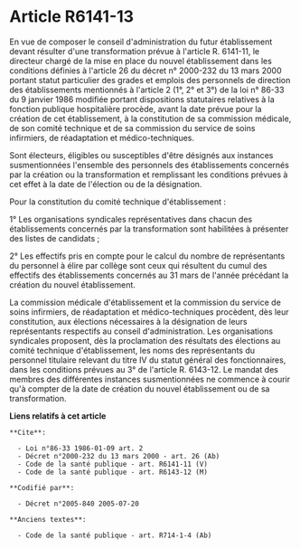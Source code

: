 # Article R6141-13

En vue de composer le conseil d'administration du futur établissement devant résulter d'une transformation prévue à l'article
R. 6141-11, le directeur chargé de la mise en place du nouvel établissement dans les conditions définies à l'article 26 du
décret n° 2000-232 du 13 mars 2000 portant statut particulier des grades et emplois des personnels de direction des
établissements mentionnés à l'article 2 (1°, 2° et 3°) de la loi n° 86-33 du 9 janvier 1986 modifiée portant dispositions
statutaires relatives à la fonction publique hospitalière procède, avant la date prévue pour la création de cet
établissement, à la constitution de sa commission médicale, de son comité technique et de sa commission du service de soins
infirmiers, de réadaptation et médico-techniques.

Sont électeurs, éligibles ou susceptibles d'être désignés aux instances susmentionnées l'ensemble des personnels des
établissements concernés par la création ou la transformation et remplissant les conditions prévues à cet effet à la date de
l'élection ou de la désignation.

Pour la constitution du comité technique d'établissement :

1° Les organisations syndicales représentatives dans chacun des établissements concernés par la transformation sont
habilitées à présenter des listes de candidats ;

2° Les effectifs pris en compte pour le calcul du nombre de représentants du personnel à élire par collège sont ceux qui
résultent du cumul des effectifs des établissements concernés au 31 mars de l'année précédant la création du nouvel
établissement.

La commission médicale d'établissement et la commission du service de soins infirmiers, de réadaptation et médico-techniques
procèdent, dès leur constitution, aux élections nécessaires à la désignation de leurs représentants respectifs au conseil
d'administration. Les organisations syndicales proposent, dès la proclamation des résultats des élections au comité technique
d'établissement, les noms des représentants du personnel titulaire relevant du titre IV du statut général des fonctionnaires,
dans les conditions prévues au 3° de l'article R. 6143-12. Le mandat des membres des différentes instances susmentionnées ne
commence à courir qu'à compter de la date de création du nouvel établissement ou de sa transformation.

**Liens relatifs à cet article**

	**Cite**:

	  - Loi n°86-33 1986-01-09 art. 2
	  - Décret n°2000-232 du 13 mars 2000 - art. 26 (Ab)
	  - Code de la santé publique - art. R6141-11 (V)
	  - Code de la santé publique - art. R6143-12 (M)

	**Codifié par**:

	  - Décret n°2005-840 2005-07-20

	**Anciens textes**:

	  - Code de la santé publique - art. R714-1-4 (Ab)
